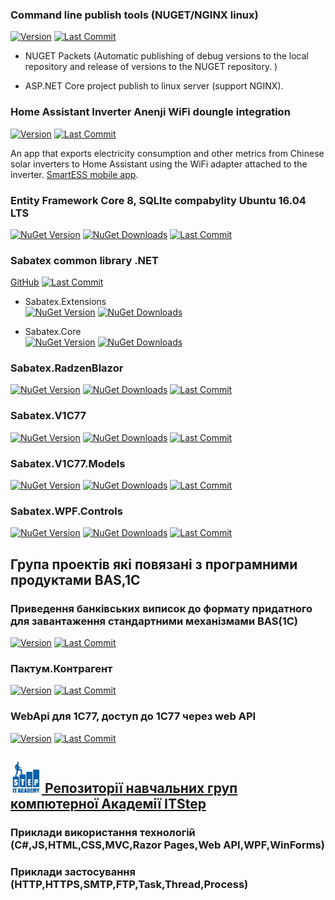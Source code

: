 ### Command line publish tools (NUGET/NGINX linux)

[![Version](https://img.shields.io/github/v/release/sabatex/Sabatex.Tools?logo=github&style=social)](https://github.com/sabatex/Sabatex.Tools)
[![Last Commit](https://img.shields.io/github/last-commit/sabatex/Sabatex.Tools?logo=github&style=social)](https://github.com/sabatex/Sabatex.Tools)

- NUGET Packets (Automatic publishing of debug versions to the local repository and release of versions to the NUGET repository. )

- ASP.NET Core project publish to linux server (support NGINX).

### Home Assistant Inverter Anenji WiFi doungle integration

[![Version](https://img.shields.io/github/v/release/sabatex/NetDaemonApps.InverterAnenji-4kw-7.2kw?logo=github&style=social)](https://github.com/sabatex/NetDaemonApps.InverterAnenji-4kw-7.2kw)
[![Last Commit](https://img.shields.io/github/last-commit/sabatex/NetDaemonApps.InverterAnenji-4kw-7.2kw?logo=github&style=social)](https://github.com/sabatex/NetDaemonApps.InverterAnenji-4kw-7.2kw)

An app that exports electricity consumption and other metrics from Chinese solar inverters to Home Assistant using the WiFi adapter attached to the inverter. [SmartESS mobile app](https://play.google.com/store/apps/details?id=com.eybond.smartclient.ess).

### Entity Framework Core 8, SQLIte compabylity Ubuntu 16.04 LTS

[![NuGet Version](https://img.shields.io/nuget/v/Sabatex.Sqlite.Ubuntu16_04LTS?label=version&logo=nuget&style=social&label=)](https://github.com/sabatex/Sabatex.Sqlite.Ubuntu16_04LTS)
[![NuGet Downloads](https://img.shields.io/nuget/dt/Sabatex.Sqlite.Ubuntu16_04LTS?color=%232694F9&label=downloads&logo=nuget&style=social)](https://github.com/sabatex/Sabatex.Sqlite.Ubuntu16_04LTS)
[![Last Commit](https://img.shields.io/github/last-commit/sabatex/Sabatex.Sqlite.Ubuntu16_04LTS?logo=github&style=social)](https://github.com/sabatex/Sabatex.Sqlite.Ubuntu16_04LTS) 

### Sabatex common library .NET
  [GitHub](https://github.com/sabatex/Extensions) [![Last Commit](https://img.shields.io/github/last-commit/sabatex/Extensions?logo=github&style=social)](https://github.com/sabatex/Extensions)

- Sabatex.Extensions   
[![NuGet Version](https://img.shields.io/nuget/v/Sabatex.Extensions?label=version&logo=nuget&style=social&label=)](https://www.nuget.org/packages/Sabatex.Extensions)
[![NuGet Downloads](https://img.shields.io/nuget/dt/Sabatex.Extensions?color=%232694F9&label=downloads&logo=nuget&style=social)](https://www.nuget.org/packages/Sabatex.Extensions)

- Sabatex.Core  
[![NuGet Version](https://img.shields.io/nuget/v/Sabatex.Core?label=version&logo=nuget&style=social&label=)](https://www.nuget.org/packages/Sabatex.Core)
[![NuGet Downloads](https://img.shields.io/nuget/dt/Sabatex.Core?color=%232694F9&label=downloads&logo=nuget&style=social)](https://www.nuget.org/packages/Sabatex.Core)

### Sabatex.RadzenBlazor

[![NuGet Version](https://img.shields.io/nuget/v/Sabatex.RadzenBlazor?label=version&logo=nuget&style=social&label=)](https://www.nuget.org/packages/Sabatex.RadzenBlazor)
[![NuGet Downloads](https://img.shields.io/nuget/dt/Sabatex.RadzenBlazor?color=%232694F9&label=downloads&logo=nuget&style=social)](https://www.nuget.org/packages/Sabatex.RadzenBlazor)
[![Last Commit](https://img.shields.io/github/last-commit/sabatex/Sabatex.RadzenBlazor?logo=github&style=social)](https://github.com/sabatex/Sabatex.RadzenBlazor) 

### Sabatex.V1C77

[![NuGet Version](https://img.shields.io/nuget/v/Sabatex.V1C77?label=version&logo=nuget&style=social&label=)](https://www.nuget.org/packages/Sabatex.V1C77)
[![NuGet Downloads](https://img.shields.io/nuget/dt/Sabatex.V1C77?color=%232694F9&label=downloads&logo=nuget&style=social)](https://www.nuget.org/packages/Sabatex.V1C77)
[![Last Commit](https://img.shields.io/github/last-commit/sabatex/Sabatex.V1C77?logo=github&style=social)](https://github.com/sabatex/Sabatex.V1C77) 

### Sabatex.V1C77.Models

[![NuGet Version](https://img.shields.io/nuget/v/Sabatex.V1C77.Models?label=version&logo=nuget&style=social&label=)](https://www.nuget.org/packages/Sabatex.V1C77.Models)
[![NuGet Downloads](https://img.shields.io/nuget/dt/Sabatex.V1C77.Models?color=%232694F9&label=downloads&logo=nuget&style=social)](https://www.nuget.org/packages/Sabatex.V1C77.Models)
[![Last Commit](https://img.shields.io/github/last-commit/sabatex/Sabatex.V1C77?logo=github&style=social)](https://github.com/sabatex/Sabatex.V1C77.Models)

### Sabatex.WPF.Controls

[![NuGet Version](https://img.shields.io/nuget/v/Sabatex.WPF.Controls?label=version&logo=nuget&style=social&label=)](https://www.nuget.org/packages/Sabatex.WPF.Controls)
[![NuGet Downloads](https://img.shields.io/nuget/dt/Sabatex.WPF.Controls?color=%232694F9&label=downloads&logo=nuget&style=social)](https://www.nuget.org/packages/Sabatex.WPF.Controls)
[![Last Commit](https://img.shields.io/github/last-commit/sabatex/Sabatex.WPF.Controls?logo=github&style=social)](https://github.com/sabatex/Sabatex.WPF.Controls)



## Група проектів які повязані з програмними продуктами BAS,1C 

### Приведення банківських виписок до формату придатного для завантаження стандартними механізмами BAS(1C)

[![Version](https://img.shields.io/github/v/release/sabatex/BankServiceFor1C8?logo=github&style=social)](https://sabatex.github.io/BankServiceFor1C8)
[![Last Commit](https://img.shields.io/github/last-commit/sabatex/BankServiceFor1C8?logo=github&style=social)](https://sabatex.github.io/BankServiceFor1C8)

### Пактум.Контрагент

[![Version](https://img.shields.io/github/v/release/sabatex/Pactum?logo=github&style=social)](https://github.com/sabatex/Pactum)
[![Last Commit](https://img.shields.io/github/last-commit/sabatex/Pactum?logo=github&style=social)](https://github.com/sabatex/Pactum)

### WebApi для 1С77, доступ до 1С77 через web API

[![Version](https://img.shields.io/github/v/release/sabatex/Sabatex.V1C77.WebAPI?logo=github&style=social)](https://github.com/sabatex/Sabatex.V1C77.WebAPI)
[![Last Commit](https://img.shields.io/github/last-commit/sabatex/Sabatex.V1C77.WebAPI?logo=github&style=social)](https://github.com/sabatex/Sabatex.V1C77.WebAPI)


## [<img src="images/step_it_eng_short.svg" width=50px height=50px> Репозиторії навчальних груп компютерної Академії ITStep](https://github.com/itstep-sabatex)  

### Приклади використання технологій (C#,JS,HTML,CSS,MVC,Razor Pages,Web API,WPF,WinForms)

### Приклади застосування (HTTP,HTTPS,SMTP,FTP,Task,Thread,Process)